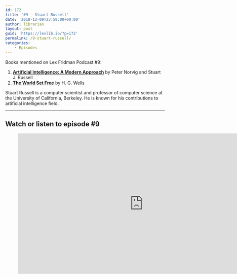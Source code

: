 ```yaml
---
id: 172
title: '#9 – Stuart Russell'
date: '2018-12-09T23:59:00+00:00'
author: librarian
layout: post
guid: 'https://lexlib.io/?p=172'
permalink: /9-stuart-russell/
categories:
    - Episodes
---
```


Books mentioned on Lex Fridman Podcast #9:

1. <b><a href="https://amzn.to/3gmuT2M" target="_blank" rel="sponsored noopener noreferrer">Artificial Intelligence: A Modern Approach</a></b> by Peter Norvig and Stuart J. Russell
2. <b><a href="https://amzn.to/3EmfMhS" target="_blank" rel="sponsored noopener noreferrer">The World Set Free</a></b> by H. G. Wells

<!--more-->

Stuart Russell is a computer scientist and professor of computer science at the University of California, Berkeley. He is known for his contributions to artificial intelligence field.

- - - - - -

## Watch or listen to episode #9

<figure class="wp-block-embed is-type-video is-provider-youtube wp-block-embed-youtube wp-embed-aspect-16-9 wp-has-aspect-ratio"><div class="wp-block-embed__wrapper"><iframe allow="accelerometer; autoplay; clipboard-write; encrypted-media; gyroscope; picture-in-picture" allowfullscreen="" frameborder="0" height="443" loading="lazy" src="https://www.youtube.com/embed/KsZI5oXBC0k?feature=oembed" title="Stuart Russell: Long-Term Future of Artificial Intelligence | Lex Fridman Podcast #9" width="788"></iframe></div></figure>